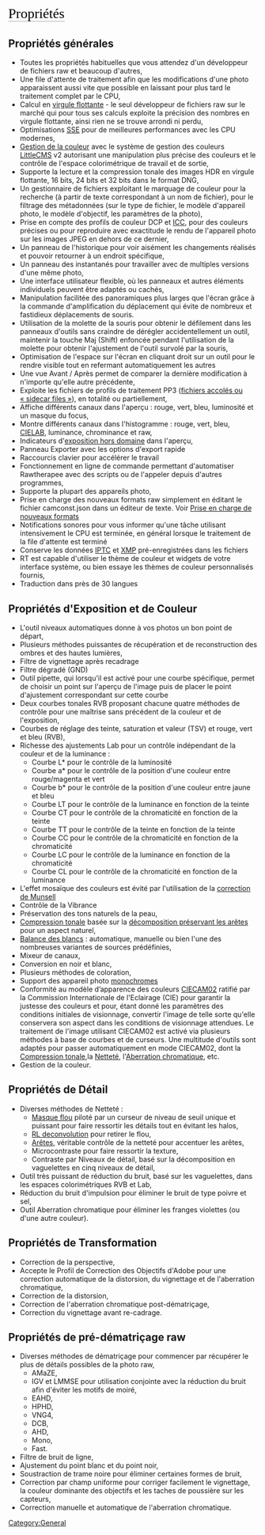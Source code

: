<span style="color: #000000; background: none; overflow: hidden; page-break-after: avoid; font-size: 2.0em; font-family: Georgia,Times,serif; margin-top: 1em; margin-bottom: 0.25em; line-height: 1.3; padding: 0; border-bottom: 1px solid #AAAAAA;">Propriétés</span>

## Propriétés générales

- Toutes les propriétés habituelles que vous attendez d'un développeur
  de fichiers raw et beaucoup d'autres,
- Une file d'attente de traitement afin que les modifications d'une
  photo apparaissent aussi vite que possible en laissant pour plus tard
  le traitement complet par le CPU,
- Calcul en [virgule
  flottante](https://fr.wikipedia.org/wiki/Virgule_flottante) - le seul
  développeur de fichiers raw sur le marché qui pour tous ses calculs
  exploite la précision des nombres en virgule flottante, ainsi rien ne
  se trouve arrondi ni perdu,
- Optimisations
  [SSE](https://fr.wikipedia.org/wiki/Streaming_SIMD_Extensions) pour de
  meilleures performances avec les CPU modernes,
- [Gestion de la
  couleur](https://fr.wikipedia.org/wiki/Gestion_de_la_couleur) avec le
  système de gestion des couleurs
  [LittleCMS](https://en.wikipedia.org/wiki/LittleCMS) v2 autorisant une
  manipulation plus précise des couleurs et le contrôle de l'espace
  colorimétrique de travail et de sortie,
- Supporte la lecture et la compression tonale des images HDR en virgule
  flottante, 16 bits, 24 bits et 32 bits dans le format DNG,
- Un gestionnaire de fichiers exploitant le marquage de couleur pour la
  recherche (à partir de texte correspondant à un nom de fichier), pour
  le filtrage des métadonnées (sur le type de fichier, le modèle
  d'appareil photo, le modèle d'objectif, les paramètres de la photo),
- Prise en compte des profils de couleur DCP et
  [ICC](https://fr.wikipedia.org/wiki/Profil_ICC), pour des couleurs
  précises ou pour reproduire avec exactitude le rendu de l'appareil
  photo sur les images JPEG en dehors de ce dernier,
- Un panneau de l'historique pour voir aisément les changements réalisés
  et pouvoir retourner à un endroit spécifique,
- Un panneau des instantanés pour travailler avec de multiples versions
  d'une même photo,
- Une interface utilisateur flexible, où les panneaux et autres éléments
  individuels peuvent être adaptés ou cachés,
- Manipulation facilitée des panoramiques plus larges que l'écran grâce
  à la commande d'amplification du déplacement qui évite de nombreux et
  fastidieux déplacements de souris.
- Utilisation de la molette de la souris pour obtenir le défilement dans
  les panneaux d'outils sans craindre de dérégler accidentellement un
  outil, maintenir la touche Maj (Shift) enfoncée pendant l'utilisation
  de la molette pour obtenir l'ajustement de l'outil survolé par la
  souris,
- Optimisation de l'espace sur l'écran en cliquant droit sur un outil
  pour le rendre visible tout en refermant automatiquement les autres
- Une vue Avant / Après permet de comparer la dernière modification à
  n'importe qu'elle autre précédente,
- Exploite les fichiers de profils de traitement PP3 ([fichiers accolés
  ou « sidecar files »](https://en.wikipedia.org/wiki/Sidecar_file)), en
  totalité ou partiellement,
- Affiche différents canaux dans l'aperçu : rouge, vert, bleu,
  luminosité et un masque du focus,
- Montre différents canaux dans l'histogramme : rouge, vert, bleu,
  [CIELAB](https://fr.wikipedia.org/wiki/CIE_Lab), luminance,
  chrominance et raw,
- Indicateurs d'[exposition hors
  domaine](https://en.wikipedia.org/wiki/Clipping_%28photography%29)
  dans l'aperçu,
- Panneau Exporter avec les options d'export rapide
- Raccourcis clavier pour accélérer le travail
- Fonctionnement en ligne de commande permettant d'automatiser
  Rawtherapee avec des scripts ou de l'appeler depuis d'autres
  programmes,
- Supporte la plupart des appareils photo,
- Prise en charge des nouveaux formats raw simplement en éditant le
  fichier camconst.json dans un éditeur de texte. Voir [Prise en charge
  de nouveaux formats](Adding_Support_for_New_Raw_Formats/fr "wikilink")
- Notifications sonores pour vous informer qu'une tâche utilisant
  intensivement le CPU est terminée, en général lorsque le traitement de
  la file d'attente est terminé
- Conserve les données
  [IPTC](https://fr.wikipedia.org/wiki/International_Press_Telecommunications_Council)
  et [XMP](https://fr.wikipedia.org/wiki/Extensible_Metadata_Platform)
  pré-enregistrées dans les fichiers
- RT est capable d'utiliser le thème de couleur et widgets de votre
  interface système, ou bien essaye les thèmes de couleur personnalisés
  fournis,
- Traduction dans près de 30 langues

## Propriétés d'Exposition et de Couleur

- L'outil niveaux automatiques donne à vos photos un bon point de
  départ,
- Plusieurs méthodes puissantes de récupération et de reconstruction des
  ombres et des hautes lumières,
- Filtre de vignettage après recadrage
- Filtre dégradé (GND)
- Outil pipette, qui lorsqu'il est activé pour une courbe spécifique,
  permet de choisir un point sur l'aperçu de l'image puis de placer le
  point d'ajustement correspondant sur cette courbe
- Deux courbes tonales RVB proposant chacune quatre méthodes de contrôle
  pour une maîtrise sans précédent de la couleur et de l'exposition,
- Courbes de réglage des teinte, saturation et valeur (TSV) et rouge,
  vert et bleu (RVB),
- Richesse des ajustements Lab pour un contrôle indépendant de la
  couleur et de la luminance :
  - Courbe L\* pour le contrôle de la luminosité
  - Courbe a\* pour le contrôle de la position d'une couleur entre
    rouge/magenta et vert
  - Courbe b\* pour le contrôle de la position d'une couleur entre jaune
    et bleu
  - Courbe LT pour le contrôle de la luminance en fonction de la teinte
  - Courbe CT pour le contrôle de la chromaticité en fonction de la
    teinte
  - Courbe TT pour le contrôle de la teinte en fonction de la teinte
  - Courbe CC pour le contrôle de la chromaticité en fonction de la
    chromaticité
  - Courbe LC pour le contrôle de la luminance en fonction de la
    chromaticité
  - Courbe CL pour le contrôle de la chromaticité en fonction de la
    luminance
- L'effet mosaïque des couleurs est évité par l'utilisation de la
  [correction de
  Munsell](https://fr.wikipedia.org/wiki/Nuancier_de_Munsell)
- Contrôle de la Vibrance
- Préservation des tons naturels de la peau,
- [Compression tonale](https://fr.wikipedia.org/wiki/Mappage_ton_local)
  basée sur la [décomposition préservant les
  arêtes](http://www.cs.huji.ac.il/~danix/epd/) pour un aspect naturel,
- [Balance des blancs](https://fr.wikipedia.org/wiki/Balance_des_blancs)
  : automatique, manuelle ou bien l'une des nombreuses variantes de
  sources prédéfinies,
- Mixeur de canaux,
- Conversion en noir et blanc,
- Plusieurs méthodes de coloration,
- Support des appareil photo
  [monochromes](Demosaicing/fr#Appareils_photo_monochromes "wikilink")
- Conformité au modèle d’apparence des couleurs
  [CIECAM02](https://fr.wikipedia.org/wiki/CIECAM02) ratifié par la
  Commission Internationale de l'Eclairage (CIE) pour garantir la
  justesse des couleurs et pour, étant donné les paramètres des
  conditions initiales de visionnage, convertir l'image de telle sorte
  qu'elle conservera son aspect dans les conditions de visionnage
  attendues. Le traitement de l'image utilisant CIECAM02 est activé via
  plusieurs méthodes à base de courbes et de curseurs. Une multitude
  d'outils sont adaptés pour passer automatiquement en mode CIECAM02,
  dont la [Compression tonale](Tone_Mapping/fr "wikilink"),la
  [Netteté](Sharpening/fr "wikilink"), l'[Aberration
  chromatique](Defringe/fr "wikilink"), etc.
- Gestion de la couleur.

## Propriétés de Détail

- Diverses méthodes de Netteté :
  - [Masque flou](https://fr.wikipedia.org/wiki/Masque_flou) piloté par
    un curseur de niveau de seuil unique et puissant pour faire
    ressortir les détails tout en évitant les halos,
  - [RL
    deconvolution](https://en.wikipedia.org/wiki/Richardson%E2%80%93Lucy_deconvolution)
    pour retirer le flou,
  - [Arêtes](https://web.archive.org/web/20110625093654/http://www.rawness.es/sharpening/?lang=en),
    véritable contrôle de la netteté pour accentuer les arêtes,
  - Microcontraste pour faire ressortir la texture,
  - Contraste par Niveaux de détail, basé sur la décomposition en
    vaguelettes en cinq niveaux de détail,
- Outil très puissant de réduction du bruit, basé sur les vaguelettes,
  dans les espaces colorimétriques RVB et Lab,
- Réduction du bruit d'impulsion pour éliminer le bruit de type poivre
  et sel,
- Outil Aberration chromatique pour éliminer les franges violettes (ou
  d'une autre couleur).

## Propriétés de Transformation

- Correction de la perspective,
- Accepte le Profil de Correction des Objectifs d'Adobe pour une
  correction automatique de la distorsion, du vignettage et de
  l'aberration chromatique,
- Correction de la distorsion,
- Correction de l'aberration chromatique post-dématriçage,
- Correction du vignettage avant re-cadrage.

## Propriétés de pré-dématriçage raw

- Diverses méthodes de dématriçage pour commencer par récupérer le plus
  de détails possibles de la photo raw,
  - AMaZE,
  - IGV et LMMSE pour utilisation conjointe avec la réduction du bruit
    afin d'éviter les motifs de moiré,
  - EAHD,
  - HPHD,
  - VNG4,
  - DCB,
  - AHD,
  - Mono,
  - Fast.
- Filtre de bruit de ligne,
- Ajustement du point blanc et du point noir,
- Soustraction de trame noire pour éliminer certaines formes de bruit,
- Correction par champ uniforme pour corriger facilement le vignettage,
  la couleur dominante des objectifs et les taches de poussière sur les
  capteurs,
- Correction manuelle et automatique de l'aberration chromatique.

[Category:General](Category:General "wikilink")